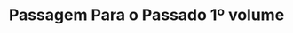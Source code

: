 ---
Numero: 502
title: Passagem Para o Passado 1º volume
Autor: Isidore Haiblum
Co-autor: 
Ano-de-Publicacao: 1999
Titulo-original: Transfer to Yesterday
Tradutor: Alexandra Santos Tavares
Co-tradutor: 
Ano-de-edicao: 1973
alias: Isidore-Haiblum
Autor2-alias: 
Tradutor1-alias: Alexandra-Santos-Tavares
Tradutor2-alias: 
Titulo-link: 502-Passagem-Para-o-Passado-1-volume
Capa: António Pedro
pags: 188
Capa-link: Antonio-Pedro
---